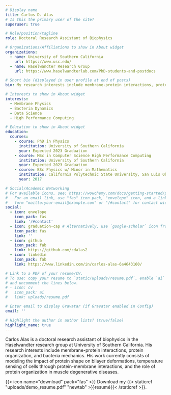 ```yaml
---
# Display name
title: Carlos D. Alas
# Is this the primary user of the site?
superuser: true

# Role/position/tagline
role: Doctoral Research Assistant of Biophysics

# Organizations/Affiliations to show in About widget
organizations:
  - name: University of Southern California
    url: https://www.usc.edu/
  - name: Haselwandter Research Group
    url: https://www.haselwandterlab.com/PhD-students-and-postdocs

# Short bio (displayed in user profile at end of posts)
bio: My research interests include membrane-protein interactions, protein organization, and bacteria mechanics.

# Interests to show in About widget
interests:
  - Membrane Physics
  - Bacteria Dynamics
  - Data Science
  - High Performance Computing

# Education to show in About widget
education:
  courses:
    - course: PhD in Physics
      institution: University of Southern California
      year: Expected 2023 Graduation
    - course: MSc in Computer Science High Performance Computing
      institution: University of Southern California
      year: Expected 2023 Graduation
    - course: BSc Physics w/ Minor in Mathematics
      institution: California Polytechnic State University, San Luis Obispo
      year: 2017

# Social/Academic Networking
# For available icons, see: https://wowchemy.com/docs/getting-started/page-builder/#icons
#   For an email link, use "fas" icon pack, "envelope" icon, and a link in the
#   form "mailto:your-email@example.com" or "/#contact" for contact widget.
social:
  - icon: envelope
    icon_pack: fas
    link: '/#contact'
  - icon: graduation-cap # Alternatively, use `google-scholar` icon from `ai` icon pack
    icon_pack: fas
    link: ''
  - icon: github
    icon_pack: fab
    link: https://github.com/cdalas2
  - icon: linkedin
    icon_pack: fab
    link: https://www.linkedin.com/in/carlos-alas-6a4643160/

# Link to a PDF of your resume/CV.
# To use: copy your resume to `static/uploads/resume.pdf`, enable `ai` icons in `params.toml`,
# and uncomment the lines below.
# - icon: cv
#   icon_pack: ai
#   link: uploads/resume.pdf

# Enter email to display Gravatar (if Gravatar enabled in Config)
email: ''

# Highlight the author in author lists? (true/false)
highlight_name: true
---
```


Carlos Alas is a doctoral research assistant of biophysics in the Haselwandter research group at University of Southern California. His research interests include membrane-protein interactions, protein organization, and bacteria mechanics. His work currently consists of modeling the impact of protein shape on bilayer deformations, temperature sensing of cells through protein-membrane interactions, and the role of protein organization in muscle degenerative diseases.

{{< icon name="download" pack="fas" >}} Download my {{< staticref "uploads/demo_resume.pdf" "newtab" >}}resumé{{< /staticref >}}.
